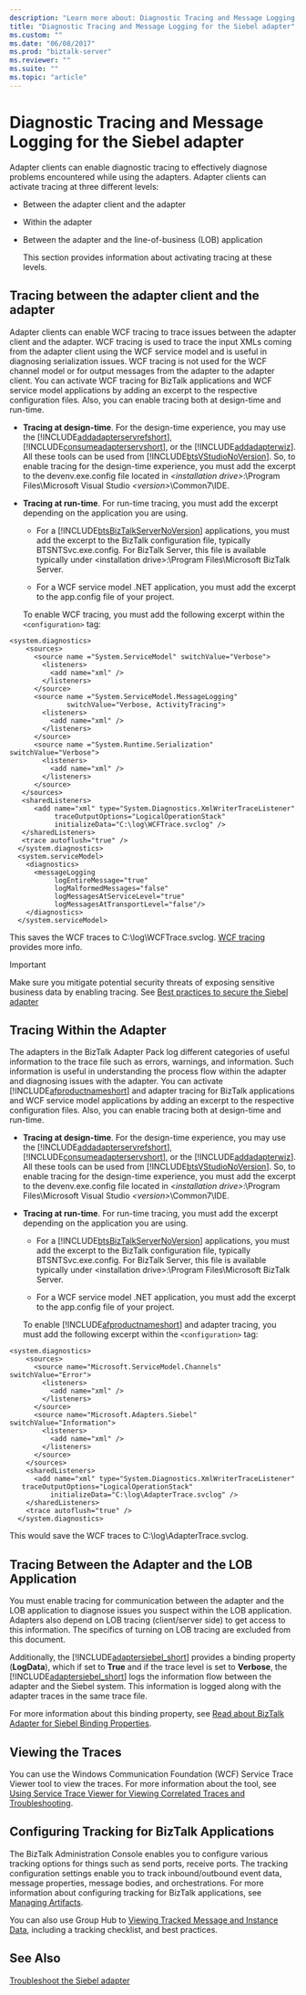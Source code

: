 ```yaml
---
description: "Learn more about: Diagnostic Tracing and Message Logging for the Siebel adapter"
title: "Diagnostic Tracing and Message Logging for the Siebel adapter"
ms.custom: ""
ms.date: "06/08/2017"
ms.prod: "biztalk-server"
ms.reviewer: ""
ms.suite: ""
ms.topic: "article"
---
```

# Diagnostic Tracing and Message Logging for the Siebel adapter
Adapter clients can enable diagnostic tracing to effectively diagnose problems encountered while using the adapters. Adapter clients can activate tracing at three different levels:  
  
- Between the adapter client and the adapter  
  
- Within the adapter  
  
- Between the adapter and the line-of-business (LOB) application  
  
  This section provides information about activating tracing at these levels.  
  
## Tracing between the adapter client and the adapter  
 Adapter clients can enable WCF tracing to trace issues between the adapter client and the adapter. WCF tracing is used to trace the input XMLs coming from the adapter client using the WCF service model and is useful in diagnosing serialization issues. WCF tracing is not used for the WCF channel model or for output messages from the adapter to the adapter client. You can activate WCF tracing for BizTalk applications and WCF service model applications by adding an excerpt to the respective configuration files. Also, you can enable tracing both at design-time and run-time.  
  
- **Tracing at design-time**. For the design-time experience, you may use the [!INCLUDE[addadapterservrefshort](../../includes/addadapterservrefshort-md.md)], [!INCLUDE[consumeadapterservshort](../../includes/consumeadapterservshort-md.md)], or the [!INCLUDE[addadapterwiz](../../includes/addadapterwiz-md.md)]. All these tools can be used from [!INCLUDE[btsVStudioNoVersion](../../includes/btsvstudionoversion-md.md)]. So, to enable tracing for the design-time experience, you must add the excerpt to the devenv.exe.config file located in *\<installation drive\>*:\Program Files\Microsoft Visual Studio *\<version\>*\Common7\IDE.  
  
- **Tracing at run-time**. For run-time tracing, you must add the excerpt depending on the application you are using.  
  
  - For a [!INCLUDE[btsBizTalkServerNoVersion](../../includes/btsbiztalkservernoversion-md.md)] applications, you must add the excerpt to the BizTalk configuration file, typically BTSNTSvc.exe.config. For BizTalk Server, this file is available typically under \<installation drive\>:\Program Files\Microsoft BizTalk Server.  
  
  - For a WCF service model .NET application, you must add the excerpt to the app.config file of your project.  
  
  To enable WCF tracing, you must add the following excerpt within the `<configuration>` tag:
  
```  
<system.diagnostics>  
    <sources>  
      <source name ="System.ServiceModel" switchValue="Verbose">  
        <listeners>  
          <add name="xml" />  
        </listeners>  
      </source>  
      <source name ="System.ServiceModel.MessageLogging"   
              switchValue="Verbose, ActivityTracing">          
        <listeners>  
          <add name="xml" />  
        </listeners>  
      </source>  
      <source name ="System.Runtime.Serialization" switchValue="Verbose">  
        <listeners>  
          <add name="xml" />  
        </listeners>  
      </source>  
   </sources>  
   <sharedListeners>  
      <add name="xml" type="System.Diagnostics.XmlWriterTraceListener"                
           traceOutputOptions="LogicalOperationStack"   
           initializeData="C:\log\WCFTrace.svclog" />  
   </sharedListeners>  
   <trace autoflush="true" />  
  </system.diagnostics>  
  <system.serviceModel>  
    <diagnostics>  
      <messageLogging   
           logEntireMessage="true"   
           logMalformedMessages="false"  
           logMessagesAtServiceLevel="true"   
           logMessagesAtTransportLevel="false"/>  
    </diagnostics>      
  </system.serviceModel>  
```  
  
 This saves the WCF traces to C:\log\WCFTrace.svclog. [WCF tracing](/dotnet/framework/wcf/diagnostics/tracing/) provides more info.
  
> [!IMPORTANT]
>  Make sure you mitigate potential security threats of exposing sensitive business data by enabling tracing. See [Best practices to secure the Siebel adapter](../../adapters-and-accelerators/adapter-siebel/best-practices-to-secure-the-siebel-adapter.md) 
  
## Tracing Within the Adapter  
 The adapters in the BizTalk Adapter Pack log different categories of useful information to the trace file such as errors, warnings, and information. Such information is useful in understanding the process flow within the adapter and diagnosing issues with the adapter. You can activate [!INCLUDE[afproductnameshort](../../includes/afproductnameshort-md.md)] and adapter tracing for BizTalk applications and WCF service model applications by adding an excerpt to the respective configuration files. Also, you can enable tracing both at design-time and run-time.  
  
- **Tracing at design-time**. For the design-time experience, you may use the [!INCLUDE[addadapterservrefshort](../../includes/addadapterservrefshort-md.md)], [!INCLUDE[consumeadapterservshort](../../includes/consumeadapterservshort-md.md)], or the [!INCLUDE[addadapterwiz](../../includes/addadapterwiz-md.md)]. All these tools can be used from [!INCLUDE[btsVStudioNoVersion](../../includes/btsvstudionoversion-md.md)]. So, to enable tracing for the design-time experience, you must add the excerpt to the devenv.exe.config file located in *\<installation drive\>*:\Program Files\Microsoft Visual Studio *\<version\>*\Common7\IDE.  
  
- **Tracing at run-time**. For run-time tracing, you must add the excerpt depending on the application you are using.  
  
  - For a [!INCLUDE[btsBizTalkServerNoVersion](../../includes/btsbiztalkservernoversion-md.md)] applications, you must add the excerpt to the BizTalk configuration file, typically BTSNTSvc.exe.config. For BizTalk Server, this file is available typically under \<installation drive\>:\Program Files\Microsoft BizTalk Server.  
  
  - For a WCF service model .NET application, you must add the excerpt to the app.config file of your project.  
  
  To enable [!INCLUDE[afproductnameshort](../../includes/afproductnameshort-md.md)] and adapter tracing, you must add the following excerpt within the `<configuration>` tag:  
  
```  
<system.diagnostics>  
    <sources>  
      <source name="Microsoft.ServiceModel.Channels" switchValue="Error">  
        <listeners>  
          <add name="xml" />  
        </listeners>  
      </source>  
      <source name="Microsoft.Adapters.Siebel" switchValue="Information">  
        <listeners>  
          <add name="xml" />  
        </listeners>  
      </source>  
    </sources>  
    <sharedListeners>  
      <add name="xml" type="System.Diagnostics.XmlWriterTraceListener"   
   traceOutputOptions="LogicalOperationStack"   
          initializeData="C:\log\AdapterTrace.svclog" />  
    </sharedListeners>  
    <trace autoflush="true" />  
  </system.diagnostics>  
```  
  
 This would save the WCF traces to C:\log\AdapterTrace.svclog.  
  
## Tracing Between the Adapter and the LOB Application  
 You must enable tracing for communication between the adapter and the LOB application to diagnose issues you suspect within the LOB application. Adapters also depend on LOB tracing (client/server side) to get access to this information. The specifics of turning on LOB tracing are excluded from this document.  
  
 Additionally, the [!INCLUDE[adaptersiebel_short](../../includes/adaptersiebel-short-md.md)] provides a binding property (**LogData**), which if set to **True** and if the trace level is set to **Verbose**, the [!INCLUDE[adaptersiebel_short](../../includes/adaptersiebel-short-md.md)] logs the information flow between the adapter and the Siebel system. This information is logged along with the adapter traces in the same trace file.  
  
 For more information about this binding property, see [Read about BizTalk Adapter for Siebel Binding Properties](../../adapters-and-accelerators/adapter-siebel/read-about-biztalk-adapter-for-siebel-binding-properties.md).  
  
## Viewing the Traces  
 You can use the Windows Communication Foundation (WCF) Service Trace Viewer tool to view the traces. For more information about the tool, see [Using Service Trace Viewer for Viewing Correlated Traces and Troubleshooting](/dotnet/framework/wcf/diagnostics/tracing/using-service-trace-viewer-for-viewing-correlated-traces-and-troubleshooting).  
  
## Configuring Tracking for BizTalk Applications  
 The BizTalk Administration Console enables you to configure various tracking options for things such as send ports, receive ports. The tracking configuration settings enable you to track inbound/outbound event data, message properties, message bodies, and orchestrations. For more information about configuring tracking for BizTalk applications, see [Managing Artifacts](../../core/managing-artifacts.md).
  
You can also use Group Hub to [Viewing Tracked Message and Instance Data](../../core/viewing-tracked-message-and-instance-data.md), including a tracking checklist, and best practices.
  
## See Also  
[Troubleshoot the Siebel adapter](../../adapters-and-accelerators/adapter-siebel/troubleshoot-the-siebel-adapter.md)